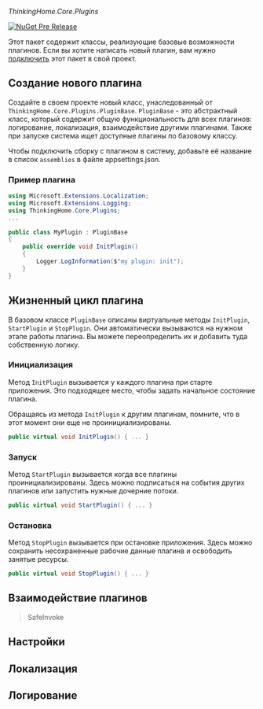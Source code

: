*ThinkingHome.Core.Plugins*

[![NuGet Pre Release](https://img.shields.io/nuget/vpre/ThinkingHome.Core.Plugins.svg)]()

Этот пакет содержит классы, реализующие базовые возможности плагинов.
Если вы хотите написать новый плагин, вам нужно [подключить](https://www.nuget.org/packages/ThinkingHome.Core.Plugins) этот пакет в свой проект.

## Создание нового плагина

Создайте в своем проекте новый класс, унаследованный от `ThinkingHome.Core.Plugins.PluginBase`. `PluginBase` - это абстрактный класс, который содержит общую функциональность для всех плагинов: логирование, локализация, взаимодействие  другими плагинами. Также при запуске система ищет доступные плагины по базовому классу.

Чтобы подключить сборку с плагином в систему, добавьте её название в список `assemblies` в файле appsettings.json.

### Пример плагина

```csharp
using Microsoft.Extensions.Localization;
using Microsoft.Extensions.Logging;
using ThinkingHome.Core.Plugins;
...

public class MyPlugin : PluginBase
{
    public override void InitPlugin()
    {
        Logger.LogInformation($"my plugin: init");
    }
}
```

## Жизненный цикл плагина

В базовом классе `PluginBase` описаны виртуальные методы `InitPlugin`, `StartPlugin` и `StopPlugin`.
Они автоматически вызываются на нужном этапе работы плагина. Вы можете переопределить их и добавить туда собственную логику.

### Инициализация

Метод `InitPlugin` вызывается у каждого плагина при старте приложения. Это подходящее место, чтобы задать начальное состояние плагина.

Обращаясь из метода `InitPlugin` к другим плагинам, помните, что в этот момент они еще не проинициализированы.


```csharp
public virtual void InitPlugin() { ... }
```

### Запуск

Метод `StartPlugin` вызывается когда все плагины проинициализированы. Здесь можно подписаться на события других плагинов или запустить нужные дочерние потоки.


```csharp
public virtual void StartPlugin() { ... }
```

### Остановка

Метод `StopPlugin` вызывается при остановке приложения. Здесь можно сохранить несохраненные рабочие данные плагинв и освободить занятые ресурсы.


```csharp
public virtual void StopPlugin() { ... }
```

## Взаимодействие плагинов

> SafeInvoke

## Настройки

## Локализация

## Логирование
